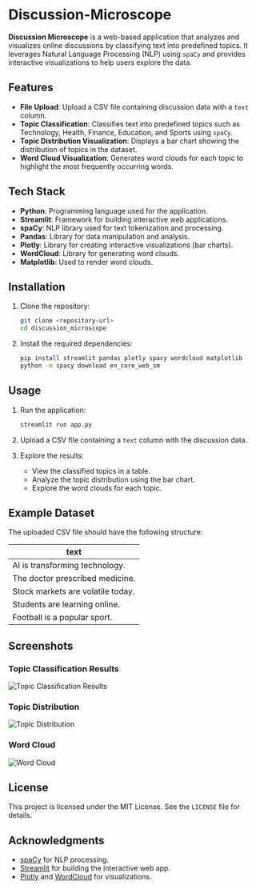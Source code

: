 # Discussion-Microscope

**Discussion Microscope** is a web-based application that analyzes and visualizes online discussions by classifying text into predefined topics. It leverages Natural Language Processing (NLP) using `spaCy` and provides interactive visualizations to help users explore the data.

## Features

- **File Upload**: Upload a CSV file containing discussion data with a `text` column.
- **Topic Classification**: Classifies text into predefined topics such as Technology, Health, Finance, Education, and Sports using `spaCy`.
- **Topic Distribution Visualization**: Displays a bar chart showing the distribution of topics in the dataset.
- **Word Cloud Visualization**: Generates word clouds for each topic to highlight the most frequently occurring words.

## Tech Stack

- **Python**: Programming language used for the application.
- **Streamlit**: Framework for building interactive web applications.
- **spaCy**: NLP library used for text tokenization and processing.
- **Pandas**: Library for data manipulation and analysis.
- **Plotly**: Library for creating interactive visualizations (bar charts).
- **WordCloud**: Library for generating word clouds.
- **Matplotlib**: Used to render word clouds.

## Installation

1. Clone the repository:
   ```bash
   git clone <repository-url>
   cd discussion_microscope
   ```

2. Install the required dependencies:
   ```bash
   pip install streamlit pandas plotly spacy wordcloud matplotlib
   python -m spacy download en_core_web_sm
   ```

## Usage

1. Run the application:
   ```bash
   streamlit run app.py
   ```

2. Upload a CSV file containing a `text` column with the discussion data.

3. Explore the results:
   - View the classified topics in a table.
   - Analyze the topic distribution using the bar chart.
   - Explore the word clouds for each topic.

## Example Dataset

The uploaded CSV file should have the following structure:

| text                              |
|-----------------------------------|
| AI is transforming technology.   |
| The doctor prescribed medicine.  |
| Stock markets are volatile today.|
| Students are learning online.    |
| Football is a popular sport.     |

## Screenshots

### Topic Classification Results
![Topic Classification Results](example_topic_classification.png)

### Topic Distribution
![Topic Distribution](example_topic_distribution.png)

### Word Cloud
![Word Cloud](example_word_cloud.png)

## License

This project is licensed under the MIT License. See the `LICENSE` file for details.

## Acknowledgments

- [spaCy](https://spacy.io/) for NLP processing.
- [Streamlit](https://streamlit.io/) for building the interactive web app.
- [Plotly](https://plotly.com/) and [WordCloud](https://github.com/amueller/word_cloud) for visualizations.
